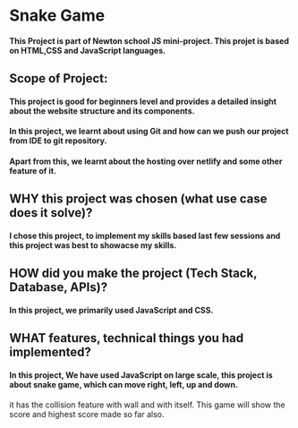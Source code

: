 # Snake Game
#### This Project is part of Newton school JS mini-project. This projet is based on HTML,CSS and JavaScript languages. 

## Scope of Project:
#### This project is good for beginners level and provides a detailed insight about the website structure and its components.
#### In this project, we learnt about using Git and how can we push our project from IDE to git repository.
#### Apart from this, we learnt about the hosting over netlify and some other feature of it.


## WHY this project was chosen (what use case does it solve)?
#### I chose this project, to implement my skills based last few sessions and this project was best to showacse my skills.

## HOW did you make the project (Tech Stack, Database, APIs)?
#### In this project, we primarily used JavaScript and CSS. 

## WHAT features, technical things you had implemented?
#### In this project, We have used JavaScript on large scale, this project is about snake game, which can move right, left, up and down. 
it has the collision feature with wall and with itself. This game will show the score and highest score made so far also.
